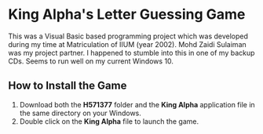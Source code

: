 # King Alpha's Letter Guessing Game
This was a Visual Basic based programming project which was developed during my time at Matriculation of IIUM (year 2002). Mohd Zaidi Sulaiman was my project partner. I happened to stumble into this in one of my backup CDs. Seems to run well on my current Windows 10.

## How to Install the Game
1. Download both the **H571377** folder and the **King Alpha** application file in the same directory on your Windows.
1. Double click on the **King Alpha** file to launch the game.
